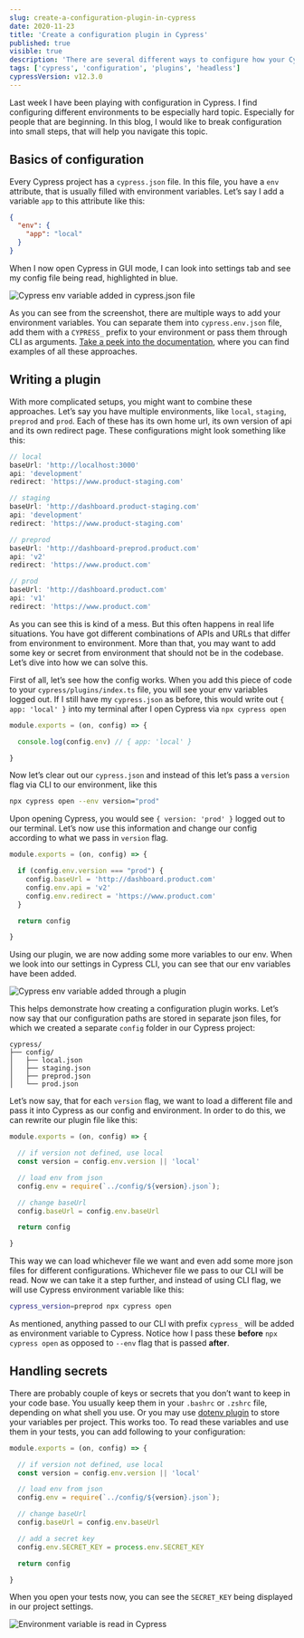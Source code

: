 ```yaml
---
slug: create-a-configuration-plugin-in-cypress
date: 2020-11-23
title: 'Create a configuration plugin in Cypress'
published: true
visible: true
description: 'There are several different ways to configure how your Cypress tests can be configured. In this post, I’m describing these ways and explain how you can view them in Cypress GUI.'
tags: ['cypress', 'configuration', 'plugins', 'headless']
cypressVersion: v12.3.0
---
```

Last week I have been playing with configuration in Cypress. I find configuring different environments to be especially hard topic. Especially for people that are beginning. In this blog, I would like to break configuration into small steps, that will help you navigate this topic.

## Basics of configuration
Every Cypress project has a `cypress.json` file. In this file, you have a `env` attribute, that is usually filled with environment variables. Let’s say I add a variable `app` to this attribute like this:
```json [cypress.json]
{
  "env": {
    "app": "local"
  }
}
```
When I now open Cypress in GUI mode, I can look into settings tab and see my config file being read, highlighted in blue.

![Cypress env variable added in cypress.json file](cypress-config.png)

As you can see from the screenshot, there are multiple ways to add your environment variables. You can separate them into `cypress.env.json` file, add them with a `CYPRESS_` prefix to your environment or pass them through CLI as arguments. [Take a peek into the documentation](https://docs.cypress.io/guides/guides/environment-variables.html#Setting), where you can find examples of all these approaches.

## Writing a plugin
With more complicated setups, you might want to combine these approaches. Let’s say you have multiple environments, like `local`, `staging`, `preprod` and `prod`. Each of these has its own home url, its own version of api and its own redirect page. These configurations might look something like this:
```js
// local
baseUrl: 'http://localhost:3000'
api: 'development'
redirect: 'https://www.product-staging.com'

// staging
baseUrl: 'http://dashboard.product-staging.com'
api: 'development'
redirect: 'https://www.product-staging.com'

// preprod
baseUrl: 'http://dashboard-preprod.product.com'
api: 'v2'
redirect: 'https://www.product.com'

// prod
baseUrl: 'http://dashboard.product.com'
api: 'v1'
redirect: 'https://www.product.com'
```
As you can see this is kind of a mess. But this often happens in real life situations. You have got different combinations of APIs and URLs that differ from environment to environment. More than that, you may want to add some key or secret from environment that should not be in the codebase. Let’s dive into how we can solve this.

First of all, let’s see how the config works. When you add this piece of code to your `cypress/plugins/index.ts` file, you will see your env variables logged out. If I still have my `cypress.json` as before, this would write out `{ app: 'local' }` into my terminal after I open Cypress via `npx cypress open`

```js [cypress/plugins/index.js]
module.exports = (on, config) => {

  console.log(config.env) // { app: 'local' }

}
```
Now let’s clear out our `cypress.json` and instead of this let’s pass a `version` flag via CLI to our environment, like this
```bash
npx cypress open --env version="prod"
```
Upon opening Cypress, you would see `{ version: 'prod' }` logged out to our terminal. Let’s now use this information and change our config according to what we pass in `version` flag.
```js [cypress/plugins/index.js]
module.exports = (on, config) => {

  if (config.env.version === "prod") {
    config.baseUrl = 'http://dashboard.product.com'
    config.env.api = 'v2'
    config.env.redirect = 'https://www.product.com'
  }

  return config

}
```
Using our plugin, we are now adding some more variables to our env. When we look into our settings in Cypress CLI, you can see that our env variables have been added.

![Cypress env variable added through a plugin](cypress-plugin.png)

This helps demonstrate how creating a configuration plugin works. Let’s now say that our configuration paths are stored in separate json files, for which we created a separate `config` folder in our Cypress project:

```
cypress/
├── config/
│   ├── local.json
│   ├── staging.json
│   ├── preprod.json
│   └── prod.json
```
Let’s now say, that for each `version` flag, we want to load a different file and pass it into Cypress as our config and environment. In order to do this, we can rewrite our plugin file like this:
```js [cypress/plugins/index.js]
module.exports = (on, config) => {

  // if version not defined, use local
  const version = config.env.version || 'local'

  // load env from json
  config.env = require(`../config/${version}.json`);

  // change baseUrl
  config.baseUrl = config.env.baseUrl

  return config

}
```
This way we can load whichever file we want and even add some more json files for different configurations. Whichever file we pass to our CLI will be read. Now we can take it a step further, and instead of using CLI flag, we will use Cypress environment variable like this:
```bash
cypress_version=preprod npx cypress open
```
As mentioned, anything passed to our CLI with prefix `cypress_` will be added as environment variable to Cypress. Notice how I pass these **before** `npx cypress open` as opposed to `--env` flag that is passed **after**.

## Handling secrets
There are probably couple of keys or secrets that you don’t want to keep in your code base. You usually keep them in your `.bashrc` or `.zshrc` file, depending on what shell you use. Or you may use [dotenv plugin](https://www.npmjs.com/package/dotenv) to store your variables per project. This works too. To read these variables and use them in your tests, you can add following to your configuration:
```js {13} [cypress/plugins/index.js]
module.exports = (on, config) => {

  // if version not defined, use local
  const version = config.env.version || 'local'

  // load env from json
  config.env = require(`../config/${version}.json`);

  // change baseUrl
  config.baseUrl = config.env.baseUrl

  // add a secret key
  config.env.SECRET_KEY = process.env.SECRET_KEY

  return config

}
```
When you open your tests now, you can see the `SECRET_KEY` being displayed in our project settings.

![Environment variable is read in Cypress](environment.png)